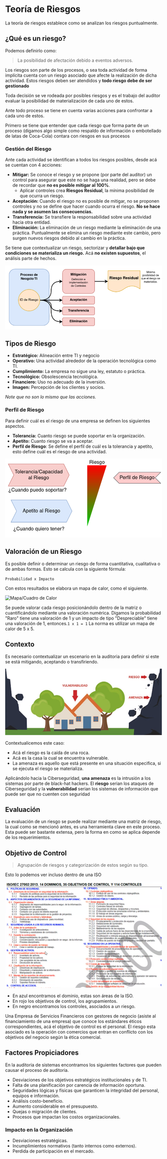 # Teoría de Riesgos

La teoría de riesgos establece como se analizan los riesgos puntualmente.

## ¿Qué es un riesgo?

Podemos definirlo como:

> La posibilidad de afectación debido a eventos adversos.

Los riesgos son parte de los procesos, o sea toda actividad de forma implícita cuenta con un riesgo asociado que afecte la realización de dicha actividad. Estos riesgos deben ser atendidos y **todo riesgo debe de ser gestionado**

Toda decisión se ve rodeada por posibles riesgos y es el trabajo del auditor evaluar la posibilidad de materialización de cada uno de estos.

Ante todo proceso se tiene en cuenta varias acciones para confrontar a cada uno de estos.

Primero se tiene que entender que cada riesgo que forma parte de un proceso (digamos algo simple como respaldo de información o embotellado de latas de Coca-Cola) contara con riesgos en sus procesos

### Gestión del Riesgo

Ante cada actividad se identifican a todos los riesgos posibles, desde acá se cuentan con 4 acciones:

* **Mitigar:** Se conoce el riesgo y se propone (por parte del auditor) un control para asegurar que este no se haga una realidad, pero se debe de recordar que **no es posible mitigar al 100%**.
  * Aplicar controles crea **Riesgos Residual**, la mínima posibilidad de que ocurra un riesgo.
* **Aceptación:** Cuando el riesgo no es posible de mitigar, no se proponen controles y no se define que hacer cuando ocurra el riesgo. **No se hace nada y se asumen las consecuencias.**
* **Transferencia:** Se transfiere la responsabilidad sobre una actividad hacia otra entidad.
* **Eliminación:** La eliminación de un riesgo mediante la eliminación de una práctica. Puntualmente se elimina un riesgo mediante este cambio, pero surgen nuevos riesgos debido al cambio en la práctica.

Se tiene que contextualizar un riesgo, sectorizar y **detallar bajo que condiciones se materializa un riesgo.** Acá **no existen supuestos**, el análisis parte de hechos.

![Acciones ante un Riesgo](resources/acciones_ante_riesgo.png)

## Tipos de Riesgo

* **Estratégico:** Alineación entre TI y negocio
* **Operativo:** Una actividad alrededor de la operación tecnológica como TI.
* **Cumplimiento:** La empresa no sigue una ley, estatuto o práctica.
* **Tecnológico:** Obsolescencia tecnológica.
* **Financiero:** Uso no adecuado de la inversión.
* **Imagen:** Percepción de los clientes y socios.

*Note que no son lo mismo que las acciones.*

### Perfil de Riesgo

Para definir cuál es el riesgo de una empresa se definen los siguientes aspectos.

* **Tolerancia:** Cuanto riesgo se puede soportar en la organización.
* **Apetito:** Cuanto riesgo se va a aceptar.
* **Perfil de Riesgo**: Se define el perfil de cuál es la tolerancia y apetito, esto define cuál es el riesgo de una actividad.

![Perfil de Riesgo](resources/perfil_riesgo.png)

## Valoración de un Riesgo

Es posible definir o determinar un riesgo de forma cuantitativa, cualitativa o de ambas formas. Esto se calcula con la siguiente fórmula:

`Probabilidad x Impacto`

Con estos resultados se elabora un mapa de calor, como el siguiente.

![Mapa/Cuadro de Calor](https://www.riesgoscero.com/hs-fs/hubfs/mapa_de_calor.jpg?width=977&name=mapa_de_calor.jpg)

Se puede valorar cada riesgo posicionándolo dentro de la matriz o cuantificándolo mediante una valoración numérica. Digamos la probabilidad "Raro" tiene una valoración de 1 y un impacto de tipo "Despreciable" tiene una valoración de 1, entonces.`1 x 1 = 1` La norma es utilizar un mapa de calor de 5 x 5.

## Contexto

Es necesario contextualizar un escenario en la auditoria para definir si este se está mitigando, aceptando o transfiriendo.

![Contexto de un Riesgo](resources/contexto_riesgo.png)

Contextualicemos este caso:

* Acá el riesgo es la caída de una roca.
* Acá es la casa la cual se encuentra vulnerable.
* La amenaza es aquello que está presente en una situación especifica, si se ejecuta el riesgo se materializa.

Aplicándolo hacia la Ciberseguridad, **una amenaza** es la intrusión a los sistemas por parte de black-hat hackers. El **riesgo** serian los ataques de Ciberseguridad y la **vulnerabilidad** serian los sistemas de información que puede ser que no cuenten con seguridad

## Evaluación

La evaluación de un riesgo se puede realizar mediante una matriz de riesgo, la cual como se mencionó antes, es una herramienta clave en este proceso. Esta puede ser bastante extensa, pero la forma en como se aplica depende de los requerimientos.

## Objetivo de Control

> Agrupación de riesgos y categorización de estos según su tipo.

Esto lo podemos ver incluso dentro de una ISO 

![ISO-27002](resources/ISO_27002.png)

* En azul encontramos el dominio, estas son áreas de la ISO.
* En rojo los objetivos de control, los agrupamientos.
* En negro encontramos los controles, asociados a un riesgo.

Una Empresa de Servicios Financieros con gestores de negocio (asiste al financiamiento de una empresa) que conoce los estándares éticos correspondientes, acá el objetivo de control es el personal. El riesgo esta asociado es la operación con comercios que entran en conflicto con los objetivos del negocio según la ética comercial.

## Factores Propiciadores

En la auditoria de sistemas encontramos los siguientes factores que pueden causar el proceso de auditoria.

* Desviaciones de los objetivos estratégicos institucionales y de TI.
* Falta de una planificación por carencia de información oportuna.
* Seguridades lógicas y físicas que garanticen la integridad del personal, equipos e información.
* Análisis costo-beneficio.
* Aumento considerable en el presupuesto.
* Quejas o migración de clientes.
* Procesos que impactan los costos organizacionales.

### Impacto en la Organización

* Desviaciones estratégicas.
* Incumplimientos normativos (tanto internos como externos).
* Perdida de participación en el mercado.
